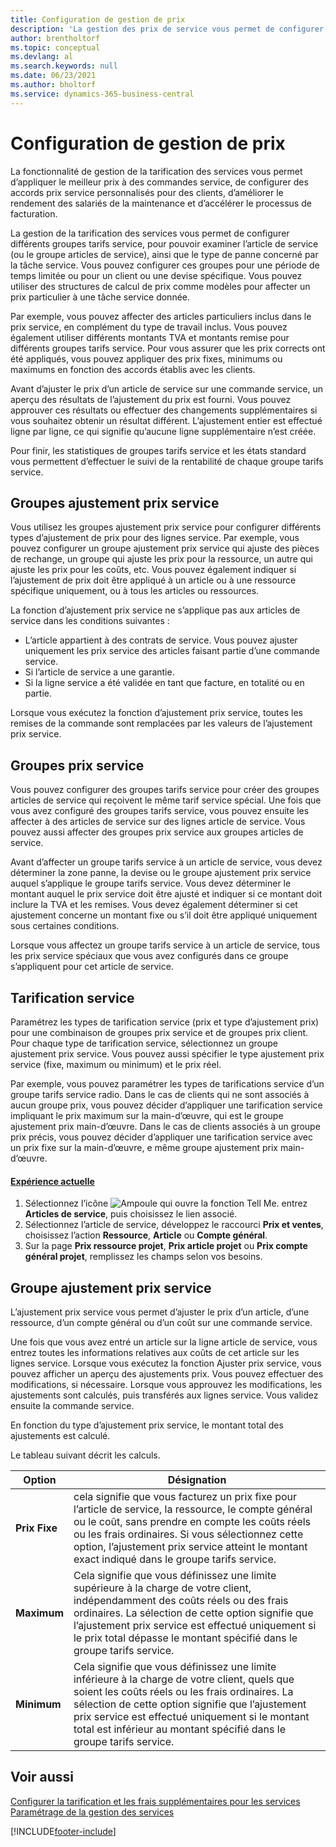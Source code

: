 ```yaml
---
title: Configuration de gestion de prix
description: 'La gestion des prix de service vous permet de configurer des groupes de prix de service, la tarification des services, l’ajustement des prix de service, etc.'
author: brentholtorf
ms.topic: conceptual
ms.devlang: al
ms.search.keywords: null
ms.date: 06/23/2021
ms.author: bholtorf
ms.service: dynamics-365-business-central
---
```

# Configuration de gestion de prix
La fonctionnalité de gestion de la tarification des services vous permet d’appliquer le meilleur prix à des commandes service, de configurer des accords prix service personnalisés pour des clients, d’améliorer le rendement des salariés de la maintenance et d’accélérer le processus de facturation.  
  
La gestion de la tarification des services vous permet de configurer différents groupes tarifs service, pour pouvoir examiner l’article de service (ou le groupe articles de service), ainsi que le type de panne concerné par la tâche service. Vous pouvez configurer ces groupes pour une période de temps limitée ou pour un client ou une devise spécifique. Vous pouvez utiliser des structures de calcul de prix comme modèles pour affecter un prix particulier à une tâche service donnée.  
  
Par exemple, vous pouvez affecter des articles particuliers inclus dans le prix service, en complément du type de travail inclus. Vous pouvez également utiliser différents montants TVA et montants remise pour différents groupes tarifs service. Pour vous assurer que les prix corrects ont été appliqués, vous pouvez appliquer des prix fixes, minimums ou maximums en fonction des accords établis avec les clients.  
  
Avant d’ajuster le prix d’un article de service sur une commande service, un aperçu des résultats de l’ajustement du prix est fourni. Vous pouvez approuver ces résultats ou effectuer des changements supplémentaires si vous souhaitez obtenir un résultat différent. L’ajustement entier est effectué ligne par ligne, ce qui signifie qu’aucune ligne supplémentaire n’est créée.  
  
Pour finir, les statistiques de groupes tarifs service et les états standard vous permettent d’effectuer le suivi de la rentabilité de chaque groupe tarifs service.  
  
## Groupes ajustement prix service  
Vous utilisez les groupes ajustement prix service pour configurer différents types d’ajustement de prix pour des lignes service. Par exemple, vous pouvez configurer un groupe ajustement prix service qui ajuste des pièces de rechange, un groupe qui ajuste les prix pour la ressource, un autre qui ajuste les prix pour les coûts, etc. Vous pouvez également indiquer si l’ajustement de prix doit être appliqué à un article ou à une ressource spécifique uniquement, ou à tous les articles ou ressources.  
  
La fonction d’ajustement prix service ne s’applique pas aux articles de service dans les conditions suivantes :

* L’article appartient à des contrats de service. Vous pouvez ajuster uniquement les prix service des articles faisant partie d’une commande service. 
* Si l’article de service a une garantie. 
* Si la ligne service a été validée en tant que facture, en totalité ou en partie.  
  
Lorsque vous exécutez la fonction d’ajustement prix service, toutes les remises de la commande sont remplacées par les valeurs de l’ajustement prix service.  
  
## Groupes prix service  
Vous pouvez configurer des groupes tarifs service pour créer des groupes articles de service qui reçoivent le même tarif service spécial. Une fois que vous avez configuré des groupes tarifs service, vous pouvez ensuite les affecter à des articles de service sur des lignes article de service. Vous pouvez aussi affecter des groupes prix service aux groupes articles de service.  
  
Avant d’affecter un groupe tarifs service à un article de service, vous devez déterminer la zone panne, la devise ou le groupe ajustement prix service auquel s’applique le groupe tarifs service. Vous devez déterminer le montant auquel le prix service doit être ajusté et indiquer si ce montant doit inclure la TVA et les remises. Vous devez également déterminer si cet ajustement concerne un montant fixe ou s’il doit être appliqué uniquement sous certaines conditions.  
  
Lorsque vous affectez un groupe tarifs service à un article de service, tous les prix service spéciaux que vous avez configurés dans ce groupe s’appliquent pour cet article de service.  
  
## Tarification service  
Paramétrez les types de tarification service (prix et type d’ajustement prix) pour une combinaison de groupes prix service et de groupes prix client. Pour chaque type de tarification service, sélectionnez un groupe ajustement prix service. Vous pouvez aussi spécifier le type ajustement prix service (fixe, maximum ou minimum) et le prix réel.  
  
Par exemple, vous pouvez paramétrer les types de tarifications service d’un groupe tarifs service radio. Dans le cas de clients qui ne sont associés à aucun groupe prix, vous pouvez décider d’appliquer une tarification service impliquant le prix maximum sur la main-d’œuvre, qui est le groupe ajustement prix main-d’œuvre. Dans le cas de clients associés à un groupe prix précis, vous pouvez décider d’appliquer une tarification service avec un prix fixe sur la main-d’œuvre, e même groupe ajustement prix main-d’œuvre.  

#### [Expérience actuelle](#tab/current-experience)
1. Sélectionnez l’icône ![Ampoule qui ouvre la fonction Tell Me.](media/ui-search/search_small.png "Dites-moi ce que vous voulez faire") entrez **Articles de service**, puis choisissez le lien associé.  
2. Sélectionnez l’article de service, développez le raccourci **Prix et ventes**, choisissez l’action **Ressource**, **Article** ou **Compte général**.
3. Sur la page **Prix ressource projet**, **Prix article projet** ou **Prix compte général projet**, remplissez les champs selon vos besoins.

  
## Groupe ajustement prix service  
L’ajustement prix service vous permet d’ajuster le prix d’un article, d’une ressource, d’un compte général ou d’un coût sur une commande service.  
  
Une fois que vous avez entré un article sur la ligne article de service, vous entrez toutes les informations relatives aux coûts de cet article sur les lignes service. Lorsque vous exécutez la fonction Ajuster prix service, vous pouvez afficher un aperçu des ajustements prix. Vous pouvez effectuer des modifications, si nécessaire. Lorsque vous approuvez les modifications, les ajustements sont calculés, puis transférés aux lignes service. Vous validez ensuite la commande service.  
  
En fonction du type d’ajustement prix service, le montant total des ajustements est calculé.  
  
Le tableau suivant décrit les calculs.  
  
|Option | Désignation |  
|----------------------------------|---------------------------------------|  
|**Prix Fixe**|cela signifie que vous facturez un prix fixe pour l’article de service, la ressource, le compte général ou le coût, sans prendre en compte les coûts réels ou les frais ordinaires. Si vous sélectionnez cette option, l’ajustement prix service atteint le montant exact indiqué dans le groupe tarifs service.|  
|**Maximum**|Cela signifie que vous définissez une limite supérieure à la charge de votre client, indépendamment des coûts réels ou des frais ordinaires. La sélection de cette option signifie que l’ajustement prix service est effectué uniquement si le prix total dépasse le montant spécifié dans le groupe tarifs service.|  
|**Minimum**|Cela signifie que vous définissez une limite inférieure à la charge de votre client, quels que soient les coûts réels ou les frais ordinaires. La sélection de cette option signifie que l’ajustement prix service est effectué uniquement si le montant total est inférieur au montant spécifié dans le groupe tarifs service.|  
  
## Voir aussi  
[Configurer la tarification et les frais supplémentaires pour les services](service-how-setup-service-costs-pricing.md)  
[Paramétrage de la gestion des services](service-setup-service.md)  


[!INCLUDE[footer-include](includes/footer-banner.md)]